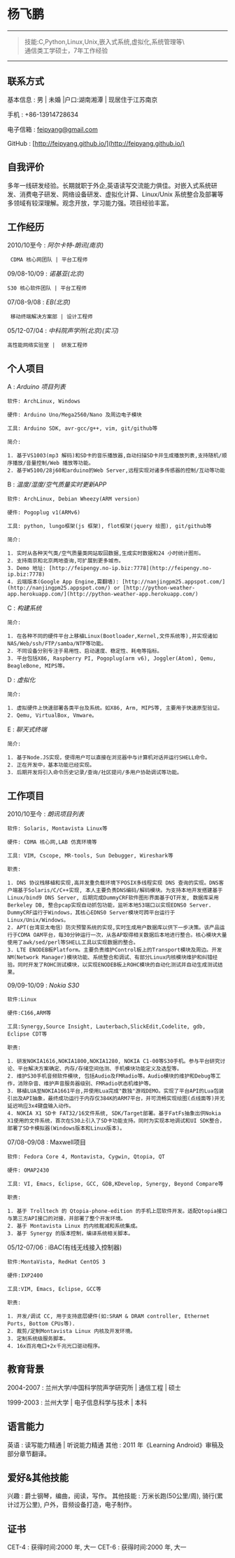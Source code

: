 杨飞鹏
=====

----

> 技能:C,Python,Linux,Unix,嵌入式系统,虚拟化,系统管理等\     
> 通信类工学硕士，7年工作经验

----

联系方式
-------

基本信息
:   男 | 未婚 |户口:湖南湘潭 | 现居住于江苏南京 

手机
:   +86-13914728634

电子信箱
:   <feipyang@gmail.com>

GitHub
:   [http://feipyang.github.io/](http://feipyang.github.io/)

自我评价 
-------

多年一线研发经验。长期就职于外企,英语读写交流能力俱佳。对嵌入式系统研发、消费电子研发、网络设备研发、虚拟化计算、Linux/Unix 系统整合及部署等多领域有较深理解。观念开放，学习能力强。项目经验丰富。

工作经历
-------
2010/10至今
:   *阿尔卡特-朗讯(南京)*

     CDMA 核心网团队 | 平台工程师 

09/08-10/09
:   *诺基亚(北京)*

    S30 核心软件团队 | 平台工程师 

07/08-9/08
:   *EB(北京)*

     移动终端解决方案部 | 设计工程师 

05/12-07/04
:   *中科院声学所(北京)(实习)*

    高性能网络实验室 |  研发工程师


个人项目
--------
A
:   *Arduino 项目列表* 

    软件: ArchLinux, Windows

    硬件: Arduino Uno/Mega2560/Nano 及周边电子模块

    工具: Arduino SDK, avr-gcc/g++, vim, git/github等

    简介: 

    1. 基于VS1003(mp3 解码)和SD卡的音乐播放器,自动扫描SD卡并生成播放列表,支持随机/顺序播放/音量控制/Web 播放等功能。 
    2. 基于W5100/28j60和arduino的Web Server,远程实现对诸多传感器的控制/互动等功能

B
:   *温度/湿度/空气质量实时更新APP*

    软件: ArchLinux, Debian Wheezy(ARM version) 

    硬件: Pogoplug v1(ARMv6)

    工具: python, lungo框架(js 框架), flot框架(jquery 绘图), git/github等 

    简介:

    1. 实时从各种天气类/空气质量类网站取回数据,生成实时数据和24 小时统计图形。
    2. 支持南京和北京两地查询,可扩展到更多城市。 
    3. Demo 地址: [http://feipengy.no-ip.biz:7778](http://feipengy.no-ip.biz:7778)
    4. 云端版本(Google App Engine,需翻墙): [http://nanjingpm25.appspot.com/](http://nanjingpm25.appspot.com/) or [http://python-weather-app.herokuapp.com/](http://python-weather-app.herokuapp.com/)     

C
:   *构建系统*

    简介: 

    1. 在各种不同的硬件平台上移植Linux(Bootloader,Kernel,文件系统等),并实现诸如NAS/Web/ssh/FTP/samba/NTP等功能。
    2. 不同设备分别专注于易用性、启动速度、稳定性、耗电等指标。
    3. 平台包括X86, Raspberry PI, Pogoplug(arm v6), Joggler(Atom), Qemu, BeagleBone, MIPS等。

D
:   *虚拟化*

    简介:

    1. 虚拟硬件上快速部署各类平台及系统。如X86, Arm, MIPS等, 主要用于快速原型验证。
    2. Qemu, VirtualBox, Vmware。

E
:   *聊天式终端*

    简介:

    1. 基于Node.JS实现，使得用户可以直接在浏览器中与计算机对话并运行SHELL命令。
    2. 正在开发中，基本功能已经实现。
    3. 后期开发将引入命令历史记录/查询/社区提问/多用户协助调试等功能。



工作项目
-------- 

2010/10至今
:   *朗讯项目列表*

    软件: Solaris, Montavista Linux等

    硬件: CDMA 核心网,LAB 仿真环境等
 
    工具: VIM, Cscope, MR-tools, Sun Debugger, Wireshark等
 
    职责:

    1. DNS 协议栈移植和实现,高并发重负载环境下POSIX多线程实现 DNS 查询的实现。DNS客户端基于Solaris/C/C++实现, 本人主要负责DNS编码/解码模块。为支持本地开发搭建基于Linux/bind9 DNS Server, 后期完成DummyCRF软件图形界面基于QT开发, 数据库采用Berkeley DB, 整合pcap实现自动抓包功能，监听本地53端口以实现EDNS0 Server. DummyCRF运行于Windows，其核心EDNS0 Server模块可跨平台运行于Linux/Unix/Windows。  
    2. APT(台湾亚太电信）防灾预警系统的实现,实时生成用户数据库以供下一步决策。该产品运行于CDMA OAM平台，每30分钟运行一次，从各AP取得相关数据后本地进行整合。核心模块大量使用了awk/sed/perl等SHELL工具以实现数据的整合。
    3. LTE ENODEB板Platform。主要负责维护Control板上的Transport模块及周边。开发NM(Network Manager)模块功能、系统整合和调试、有部分Linux内核模块维护和纠错经验。同时开发了ROHC测试模块，以实现ENODEB板上ROHC模块的自动化测试并自动生成测试结果。

09/09-10/09
:   *Nokia S30*

    软件:Linux

    硬件:C166,ARM等
 
    工具:Synergy,Source Insight, Lauterbach,SlickEdit,Codelite, gdb, Eclipse CDT等

    职责:

    1. 研发NOKIA1616,NOKIA1800,NOKIA1280, NOKIA C1-00等S30手机。参与平台研究讨论、平台解决方案确定、内存/存储空间估测、手机模块功能定义及选型等。
    2. 维护S30手机音频软件模块, 包括Audio及FMRadio等。Audio模块的维护和Debug等工作，消除杂音、维护声音服务器级别、FMRadio状态机维护等。
    3. 移植LUA至NOKIA1661平台,并使用Lua完成"数独"游戏DEMO。实现了平台API的Lua包装引出及API抽象，最终成功运行于内存仅384K的ARM7平台，并可流畅实现绘图(点线面等)并无延迟响应3x4键盘输入动作。 
    4. NOKIA X1 SD卡 FAT32/16文件系统, SDK/Target部署。基于FatFs抽象出供Nokia X1使用的文件系统，首次在S30上引入了SD卡功能支持。同时为实现本地调试和UI SDK整合，部署了SD卡模拟器(Windows版本和Linux版本)。

07/08-09/08
:   Maxwell项目

    软件: Fedora Core 4, Montavista, Cygwin, Qtopia, QT

    硬件: OMAP2430
 
    工具: VI, Emacs, Eclipse, GCC, GDB,KDevelop, Synergy, Beyond Compare等

    职责:

    1. 基于 Trolltech 的 Qtopia-phone-edition 的手机上层软件开发。适配Qtopia接口与第三方API接口的对接，并部署了整个开发环境。
    2. 基于 Montavista Linux 的内核裁减和系统集成。 
    3. 基于 Synergy 的版本控制，编译系统相关脚本。

05/12-07/06
:   iBAC(有线无线接入控制器)

    软件:MontaVista, RedHat CentOS 3
 
    硬件:IXP2400
 
    工具:VIM, Emacs, Eclipse, GCC等

    职责:

    1. 开发/调试 CC, 用于支持底层硬件(如:SRAM & DRAM controller, Ethernet Ports, Bottom CPUs等). 
    2. 裁剪/定制Montavista Linux 内核及开发环境。
    3. 定制系统级服务脚本。
    4. 16x百兆电口+2x千兆光口驱动程序。

教育背景
--------
2004-2007
:   兰州大学/中国科学院声学研究所 | 通信工程 | 硕士

1999-2003
:   兰州大学 | 电子信息科学与技术 | 本科

语言能力
-------
英语
:   读写能力精通 | 听说能力精通
其他
:   2011 年《Learning Android》审稿及部分章节翻译。

爱好&其他技能
------------
兴趣
:   爵士钢琴，编曲，阅读，写作。
其他技能
:   万米长跑(50公里/周), 骑行(累计过万公里), 户外，音频设备打造，电子制作。

证书
---
CET-4
:   获得时间:2000 年, 大一
CET-6
:   获得时间:2000 年, 大一
